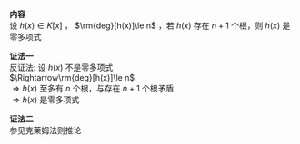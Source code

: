 **内容**  
设 $h(x)\in K[x]$ ， $\rm{deg}[h(x)]\le n$ ，若 $h(x)$ 存在 $n+1$ 个根，则 $h(x)$ 是零多项式  
  
**证法一**  
反证法: 设 $h(x)$ 不是零多项式  
$\Rightarrow\rm{deg}[h(x)]\le n$  
$\Rightarrow h(x)$ 至多有 $n$ 个根，与存在 $n+1$ 个根矛盾  
$\Rightarrow h(x)$ 是零多项式  
  
**证法二**  
参见克莱姆法则推论  
